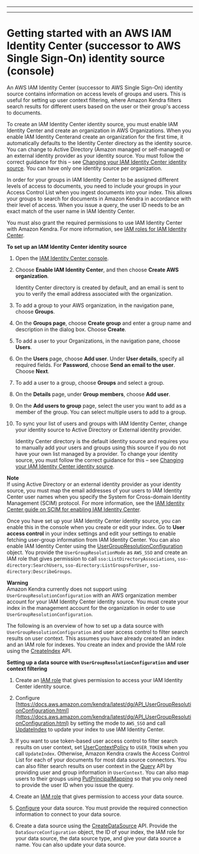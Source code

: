 --------

--------

# Getting started with an AWS IAM Identity Center \(successor to AWS Single Sign\-On\) identity source \(console\)<a name="getting-started-aws-sso"></a>

An AWS IAM Identity Center \(successor to AWS Single Sign\-On\) identity source contains information on access levels of groups and users\. This is useful for setting up user context filtering, where Amazon Kendra filters search results for different users based on the user or their group's access to documents\.

To create an IAM Identity Center identity source, you must enable IAM Identity Center and create an organization in AWS Organizations\. When you enable IAM Identity Centerand create an organization for the first time, it automatically defaults to the Identity Center directory as the identity source\. You can change to Active Directory \(Amazon managed or self\-managed\) or an external identity provider as your identity source\. You must follow the correct guidance for this – see [Changing your IAM Identity Center identity source](https://docs.aws.amazon.com/kendra/latest/dg/changing-aws-sso-source.html)\. You can have only one identity source per organization\.

In order for your groups in IAM Identity Center to be assigned different levels of access to documents, you need to include your groups in your Access Control List when you ingest documents into your index\. This allows your groups to search for documents in Amazon Kendra in accordance with their level of access\. When you issue a query, the user ID needs to be an exact match of the user name in IAM Identity Center\. 

You must also grant the required permissions to use IAM Identity Center with Amazon Kendra\. For more information, see [IAM roles for IAM Identity Center](https://docs.aws.amazon.com/kendra/latest/dg/iam-roles.html#iam-roles-aws-sso)\.

**To set up an IAM Identity Center identity source**

1. Open the [IAM Identity Center console](https://console.aws.amazon.com/singlesignon)\.

1. Choose **Enable IAM Identity Center**, and then choose **Create AWS organization**\.

   Identity Center directory is created by default, and an email is sent to you to verify the email address associated with the organization\.

1. To add a group to your AWS organization, in the navigation pane, choose **Groups**\.

1. On the **Groups page**, choose **Create group** and enter a group name and description in the dialog box\. Choose **Create**\.

1. To add a user to your Organizations, in the navigation pane, choose **Users**\.

1. On the **Users** page, choose **Add user**\. Under **User details**, specify all required fields\. For **Password**, choose **Send an email to the user**\. Choose **Next**\.

1. To add a user to a group, choose **Groups** and select a group\.

1. On the **Details** page, under **Group members**, choose **Add user**\.

1. On the **Add users to group** page, select the user you want to add as a member of the group\. You can select multiple users to add to a group\.

1. To sync your list of users and groups with IAM Identity Center, change your identity source to Active Directory or External identity provider\.

   Identity Center directory is the default identity source and requires you to manually add your users and groups using this source if you do not have your own list managed by a provider\. To change your identity source, you must follow the correct guidance for this – see [Changing your IAM Identity Center identity source](https://docs.aws.amazon.com/kendra/latest/dg/changing-aws-sso-source.html)\.

**Note**  
If using Active Directory or an external identity provider as your identity source, you must map the email addresses of your users to IAM Identity Center user names when you specify the System for Cross\-domain Identity Management \(SCIM\) protocol\. For more information, see the [IAM Identity Center guide on SCIM for enabling IAM Identity Center](https://docs.aws.amazon.com/singlesignon/latest/userguide/scim-profile-saml.html)\.

Once you have set up your IAM Identity Center identity source, you can enable this in the console when you create or edit your index\. Go to **User access control** in your index settings and edit your settings to enable fetching user\-group information from IAM Identity Center\. You can also enable IAM Identity Center using the [UserGroupResolutionConfiguration](https://docs.aws.amazon.com/kendra/latest/dg/API_UserGroupResolutionConfiguration.html) object\. You provide the `UserGroupResolutionMode` as `AWS_SSO` and create an IAM role that gives permission to call `sso:ListDirectoryAssociations`, `sso-directory:SearchUsers`, `sso-directory:ListGroupsForUser`, `sso-directory:DescribeGroups`\.

**Warning**  
Amazon Kendra currently does not support using `UserGroupResolutionConfiguration` with an AWS organization member account for your IAM Identity Center identity source\. You must create your index in the management account for the organization in order to use `UserGroupResolutionConfiguration`\.

The following is an overview of how to set up a data source with `UserGroupResolutionConfiguration` and user access control to filter search results on user context\. This assumes you have already created an index and an IAM role for indexes\. You create an index and provide the IAM role using the [CreateIndex](https://docs.aws.amazon.com/kendra/latest/dg/API_CreateIndex.html) API\.

**Setting up a data source with `UserGroupResolutionConfiguration` and user context filtering**

1. Create an [IAM role](https://docs.aws.amazon.com/kendra/latest/dg/iam-roles.html#iam-roles-aws-sso) that gives permission to access your IAM Identity Center identity source\.

1. Configure [https://docs.aws.amazon.com/kendra/latest/dg/API_UserGroupResolutionConfiguration.html](https://docs.aws.amazon.com/kendra/latest/dg/API_UserGroupResolutionConfiguration.html) by setting the mode to `AWS_SSO` and call [UpdateIndex](https://docs.aws.amazon.com/kendra/latest/dg/API_UpdateIndex.html) to update your index to use IAM Identity Center\.

1. If you want to use token\-based user access control to filter search results on user context, set [UserContextPolicy](https://docs.aws.amazon.com/kendra/latest/dg/API_UpdateIndex.html#Kendra-UpdateIndex-request-UserContextPolicy) to `USER_TOKEN` when you call `UpdateIndex`\. Otherwise, Amazon Kendra crawls the Access Control List for each of your documents for most data source connectors\. You can also filter search results on user context in the [Query](https://docs.aws.amazon.com/kendra/latest/dg/API_Query.html) API by providing user and group information in `UserContext`\. You can also map users to their groups using [PutPrincipalMapping](https://docs.aws.amazon.com/kendra/latest/dg/API_PutPrincipalMapping.html) so that you only need to provide the user ID when you issue the query\.

1. Create an [IAM role](https://docs.aws.amazon.com/kendra/latest/dg/iam-roles.html#iam-roles-ds) that gives permission to access your data source\.

1. [Configure](https://docs.aws.amazon.com/kendra/latest/dg/API_DataSourceConfiguration.html) your data source\. You must provide the required connection information to connect to your data source\.

1. Create a data source using the [CreateDataSource](https://docs.aws.amazon.com/kendra/latest/dg/API_CreateDataSource.html) API\. Provide the `DataSourceConfiguration` object, the ID of your index, the IAM role for your data source, the data source type, and give your data source a name\. You can also update your data source\.